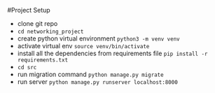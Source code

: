 #Project Setup
 - clone git repo
 - `cd networking_project`
 - create python virtual environment `python3 -m venv venv`
 - activate virtual env `source venv/bin/activate`
 - install all the dependencies from requirements file `pip install -r requirements.txt`
 - `cd src`
 - run migration command `python manage.py migrate`
 - run server `python manage.py runserver localhost:8000`